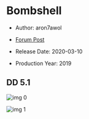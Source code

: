 # Bombshell

* Author: aron7awol

* [Forum Post](https://www.avsforum.com/threads/bass-eq-for-filtered-movies.2995212/post-59322616)

* Release Date: 2020-03-10
* Production Year: 2019

## DD 5.1

![img 0](https://i.imgur.com/Ets3pII.jpg)

![img 1](https://i.imgur.com/Mxhyj7R.png)

